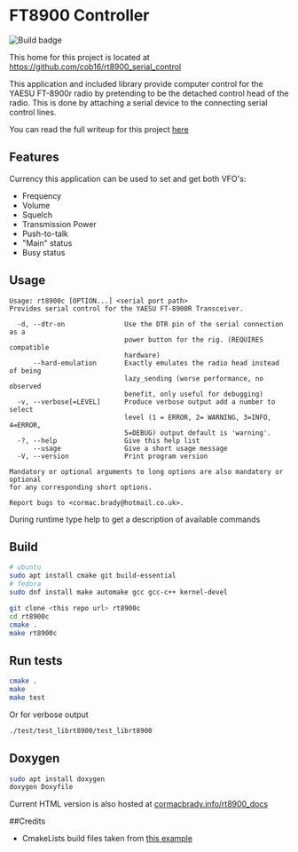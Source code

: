 # FT8900 Controller
![Build badge](https://api.travis-ci.org/cob16/rt8900_serial_control.svg?branch=master)

This home for this project is located at https://github.com/cob16/rt8900_serial_control

This application and included library provide computer control for the YAESU FT-8900r radio by pretending to be the detached control head of the radio. 
This is done by attaching a serial device to the connecting serial control lines. 

You can read the full writeup for this project [here](./MMP_final_year_project.pdf)

## Features
Currency this application can be used to set and get both VFO's:
- Frequency
- Volume
- Squelch
- Transmission Power
- Push-to-talk
- "Main" status
- Busy status 

## Usage
```
Usage: rt8900c [OPTION...] <serial port path>
Provides serial control for the YAESU FT-8900R Transceiver.

  -d, --dtr-on               Use the DTR pin of the serial connection as a
                             power button for the rig. (REQUIRES compatible
                             hardware)
      --hard-emulation       Exactly emulates the radio head instead of being
                             lazy_sending (worse performance, no observed
                             benefit, only useful for debugging)
  -v, --verbose[=LEVEL]      Produce verbose output add a number to select
                             level (1 = ERROR, 2= WARNING, 3=INFO, 4=ERROR,
                             5=DEBUG) output default is 'warning'.
  -?, --help                 Give this help list
      --usage                Give a short usage message
  -V, --version              Print program version

Mandatory or optional arguments to long options are also mandatory or optional
for any corresponding short options.

Report bugs to <cormac.brady@hotmail.co.uk>.
```
During runtime type help to get a description of available commands 

## Build
```bash
# ubuntu
sudo apt install cmake git build-essential 
# fedora
sudo dnf install make automake gcc gcc-c++ kernel-devel

git clone <this repo url> rt8900c
cd rt8900c
cmake .
make rt8900c
```

## Run tests
```bash
cmake .
make
make test
```
Or for verbose output
```bash
./test/test_librt8900/test_librt8900
```

## Doxygen
```bash
sudo apt install doxygen
doxygen Doxyfile
```
Current HTML version is also hosted at [cormacbrady.info/rt8900_docs](https://cormacbrady.info/rt8900_docs/)

##Credits
- CmakeLists build files taken from [this example](https://github.com/kaizouman/gtest-cmake-example)
